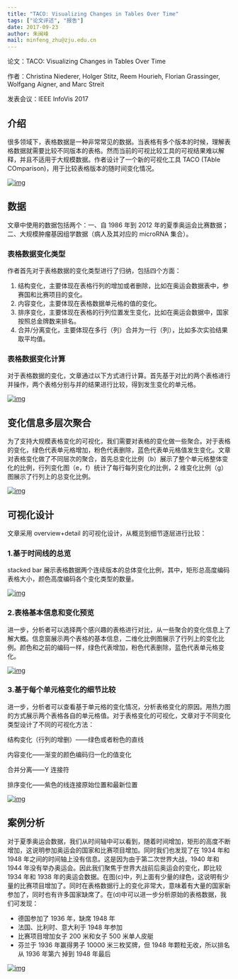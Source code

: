 ```yaml
---
title: "TACO: Visualizing Changes in Tables Over Time"
tags: ["论文评述", "报告"]
date: 2017-09-23
author: 朱闽峰
mail: minfeng_zhu@zju.edu.cn
---
```


论文：TACO: Visualizing Changes in Tables Over Time

作者：Christina Niederer, Holger Stitz, Reem Hourieh, Florian Grassinger, Wolfgang Aigner, and Marc Streit

发表会议：IEEE InfoVis 2017

## **介绍**

很多领域下，表格数据是一种非常常见的数据。当表格有多个版本的时候，理解表格数据就需要比较不同版本的表格。然而当前的可视比较工具的可视结果难以解释，并且不适用于大规模数据。作者设计了一个新的可视化工具 TACO (TAble COmparison)，用于比较表格版本的随时间变化情况。

[![img](http://www.cad.zju.edu.cn/home/vagblog/wp-content/uploads/2017/09/Picture1.png)](http://www.cad.zju.edu.cn/home/vagblog/wp-content/uploads/2017/09/Picture1.png)

## **数据**

文章中使用的数据包括两个：一、自 1986 年到 2012 年的夏季奥运会比赛数据；二、大规模肿瘤基因组学数据（病人及其对应的 microRNA 集合）。

### **表格数据变化类型**

作者首先对于表格数据的变化类型进行了归纳，包括四个方面：

1. 结构变化，主要体现在表格行列的增加或者删除，比如在奥运会数据表中，参赛国和比赛项目的变化。
2. 内容变化，主要体现在表格数据单元格的值的变化。
3. 排序变化，主要体现在表格的行列位置发生变化，比如在奥运会数据中，国家按照总金牌数来排名。
4. 合并/分离变化，主要体现在多行（列）合并为一行（列），比如多次实验结果取平均值。

### **表格数据变化计算**

对于表格数据的变化，文章通过以下方式进行计算。首先基于对比的两个表格进行并操作，两个表格分别与并的结果进行比较，得到发生变化的单元格。

[![img](http://www.cad.zju.edu.cn/home/vagblog/wp-content/uploads/2017/09/Picture2.png)](http://www.cad.zju.edu.cn/home/vagblog/wp-content/uploads/2017/09/Picture2.png)

## **变化信息多层次聚合**

为了支持大规模表格变化的可视化，我们需要对表格的变化做一些聚合。对于表格的变化，绿色代表单元格增加，粉色代表删除，蓝色代表单元格值发生变化。文章对表格变化做了不同层次的聚合，首先总变化比例（b）展示了整个单元格整体变化的比例，行列变化图（e，f）统计了每行每列变化的比例，2 维变化比例（g）图展示了行列上的总变化比例。

[![img](http://www.cad.zju.edu.cn/home/vagblog/wp-content/uploads/2017/09/Picture3.png)](http://www.cad.zju.edu.cn/home/vagblog/wp-content/uploads/2017/09/Picture3.png)

## **可视化设计**

文章采用 overview+detail 的可视化设计，从概览到细节逐层进行比较：

### 1.基于时间线的总览

stacked bar 展示表格数据两个连续版本的总体变化比例，其中，矩形总高度编码表格大小，颜色高度编码各个变化类型的数量。

[![img](http://www.cad.zju.edu.cn/home/vagblog/wp-content/uploads/2017/09/Picture4.png)](http://www.cad.zju.edu.cn/home/vagblog/wp-content/uploads/2017/09/Picture4.png)

### 2.表格基本信息和变化预览

进一步，分析者可以选择两个感兴趣的表格进行对比，从一些聚合的变化信息上了解大概。信息窗展示两个表格的基本信息，二维化比例图展示了行列上的变化比例。颜色和之前的编码一样，绿色代表增加，粉色代表删除，蓝色代表单元格变化。

[![img](http://www.cad.zju.edu.cn/home/vagblog/wp-content/uploads/2017/09/Picture5.png)](http://www.cad.zju.edu.cn/home/vagblog/wp-content/uploads/2017/09/Picture5.png)

### 3.基于每个单元格变化的细节比较

进一步，分析者可以查看基于单元格的变化情况，分析表格变化的原因。用热力图的方式展示两个表格各自的单元格值。对于表格变化的可视化，文章对于不同变化类型设计了不同的可视化方法：

结构变化（行列的增删）——绿色或者粉色的直线

内容变化——渐变的颜色编码归一化的值变化

合并分离——Y 连接符

排序变化——紫色的线连接原始位置和最新位置

[![img](http://www.cad.zju.edu.cn/home/vagblog/wp-content/uploads/2017/09/Picture6.png)](http://www.cad.zju.edu.cn/home/vagblog/wp-content/uploads/2017/09/Picture6.png)

## **案例分析**

对于夏季奥运会数据，我们从时间轴中可以看到，随着时间增加，矩形的高度不断增加，这说明参加奥运会的国家和比赛项目增加。同时我们也发现了在 1934 年和 1948 年之间的时间轴上没有信息。这是因为由于第二次世界大战，1940 年和 1944 年没有举办奥运会。因此我们聚焦于世界大战前后奥运会的变化，即比较 1934 年和 1938 年的奥运会数据。在图(c)中，列上面有少量的绿色，这说明有少量的比赛项目增加了。同时在表格数据行上的变化非常大，意味着有大量的国家新参加了，同时也有许多国家缺席了。在(d)中可以进一步分析原始的表格数据，我们可发现：

-   德国参加了 1936 年，缺席 1948 年
-   法国、比利时、意大利于 1948 年参加
-   比赛项目增加女子 200 米和女子 500 米单人皮艇
-   芬兰于 1936 年赢得男子 10000 米三枚奖牌，但 1948 年颗粒无收，所以排名从 1936 年第六 掉到 1948 年最后

[![img](http://www.cad.zju.edu.cn/home/vagblog/wp-content/uploads/2017/09/Picture7.png)](http://www.cad.zju.edu.cn/home/vagblog/wp-content/uploads/2017/09/Picture7.png)
